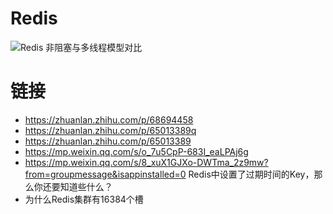 # Redis

![Redis 非阻塞与多线程模型对比](https://s2.ax1x.com/2019/11/25/MvR524.png)

# 链接

- https://zhuanlan.zhihu.com/p/68694458
- https://zhuanlan.zhihu.com/p/65013389q
- https://zhuanlan.zhihu.com/p/65013389
- https://mp.weixin.qq.com/s/o_7u5CpP-683I_eaLPAj6g
- https://mp.weixin.qq.com/s/8_xuX1GJXo-DWTma_2z9mw?from=groupmessage&isappinstalled=0 Redis中设置了过期时间的Key，那么你还要知道些什么？
- 为什么Redis集群有16384个槽